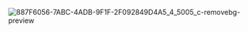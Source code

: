  
 
![887F6056-7ABC-4ADB-9F1F-2F092849D4A5_4_5005_c-removebg-preview](https://github.com/user-attachments/assets/5da9518e-86dc-48af-91dd-067900e7b0be)
